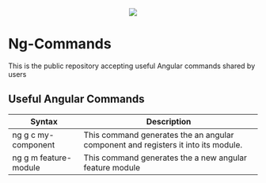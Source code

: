 
<div align="center" href="https://angular.io/" target="_blank">
<img src="https://angular.io/assets/images/logos/angular/logo-nav@2x.png">
</div>

# Ng-Commands
This is the public repository accepting useful Angular commands shared by users

## Useful Angular Commands
| Syntax | Description |
| --- | ----------- |
| ng g c my-component | This command generates the an angular component and registers it into its module. |
| ng g m feature-module | This command generates the a new angular feature module |
